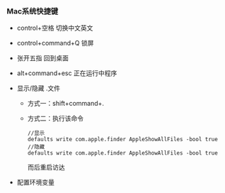 ### Mac系统快捷键
* control+空格 切换中文英文
* control+command+Q 锁屏
* 张开五指 回到桌面
* alt+command+esc 正在运行中程序
* 显示/隐藏 .文件
  
  * 方式一：shift+command+. 
  
  * 方式二：执行该命令 
    ```
    //显示
    defaults write com.apple.finder AppleShowAllFiles -bool true
    //隐藏
    defaults write com.apple.finder AppleShowAllFiles -bool true
    ```
    而后重启访达

* 配置环境变量
 
  
